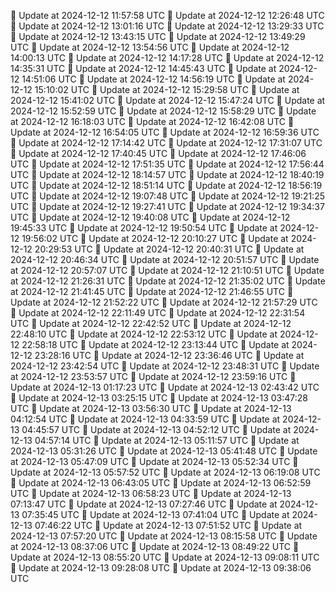 🔄 Update at 2024-12-12 11:57:58 UTC
🔄 Update at 2024-12-12 12:26:48 UTC
🔄 Update at 2024-12-12 13:01:16 UTC
🔄 Update at 2024-12-12 13:29:33 UTC
🔄 Update at 2024-12-12 13:43:15 UTC
🔄 Update at 2024-12-12 13:49:29 UTC
🔄 Update at 2024-12-12 13:54:56 UTC
🔄 Update at 2024-12-12 14:00:13 UTC
🔄 Update at 2024-12-12 14:17:28 UTC
🔄 Update at 2024-12-12 14:35:31 UTC
🔄 Update at 2024-12-12 14:45:43 UTC
🔄 Update at 2024-12-12 14:51:06 UTC
🔄 Update at 2024-12-12 14:56:19 UTC
🔄 Update at 2024-12-12 15:10:02 UTC
🔄 Update at 2024-12-12 15:29:58 UTC
🔄 Update at 2024-12-12 15:41:02 UTC
🔄 Update at 2024-12-12 15:47:24 UTC
🔄 Update at 2024-12-12 15:52:59 UTC
🔄 Update at 2024-12-12 15:58:29 UTC
🔄 Update at 2024-12-12 16:18:03 UTC
🔄 Update at 2024-12-12 16:42:08 UTC
🔄 Update at 2024-12-12 16:54:05 UTC
🔄 Update at 2024-12-12 16:59:36 UTC
🔄 Update at 2024-12-12 17:14:42 UTC
🔄 Update at 2024-12-12 17:31:07 UTC
🔄 Update at 2024-12-12 17:40:45 UTC
🔄 Update at 2024-12-12 17:46:06 UTC
🔄 Update at 2024-12-12 17:51:35 UTC
🔄 Update at 2024-12-12 17:56:44 UTC
🔄 Update at 2024-12-12 18:14:57 UTC
🔄 Update at 2024-12-12 18:40:19 UTC
🔄 Update at 2024-12-12 18:51:14 UTC
🔄 Update at 2024-12-12 18:56:19 UTC
🔄 Update at 2024-12-12 19:07:48 UTC
🔄 Update at 2024-12-12 19:21:25 UTC
🔄 Update at 2024-12-12 19:27:41 UTC
🔄 Update at 2024-12-12 19:34:37 UTC
🔄 Update at 2024-12-12 19:40:08 UTC
🔄 Update at 2024-12-12 19:45:33 UTC
🔄 Update at 2024-12-12 19:50:54 UTC
🔄 Update at 2024-12-12 19:56:02 UTC
🔄 Update at 2024-12-12 20:10:27 UTC
🔄 Update at 2024-12-12 20:29:53 UTC
🔄 Update at 2024-12-12 20:40:31 UTC
🔄 Update at 2024-12-12 20:46:34 UTC
🔄 Update at 2024-12-12 20:51:57 UTC
🔄 Update at 2024-12-12 20:57:07 UTC
🔄 Update at 2024-12-12 21:10:51 UTC
🔄 Update at 2024-12-12 21:26:31 UTC
🔄 Update at 2024-12-12 21:35:02 UTC
🔄 Update at 2024-12-12 21:41:45 UTC
🔄 Update at 2024-12-12 21:46:55 UTC
🔄 Update at 2024-12-12 21:52:22 UTC
🔄 Update at 2024-12-12 21:57:29 UTC
🔄 Update at 2024-12-12 22:11:49 UTC
🔄 Update at 2024-12-12 22:31:54 UTC
🔄 Update at 2024-12-12 22:42:52 UTC
🔄 Update at 2024-12-12 22:48:10 UTC
🔄 Update at 2024-12-12 22:53:12 UTC
🔄 Update at 2024-12-12 22:58:18 UTC
🔄 Update at 2024-12-12 23:13:44 UTC
🔄 Update at 2024-12-12 23:28:16 UTC
🔄 Update at 2024-12-12 23:36:46 UTC
🔄 Update at 2024-12-12 23:42:54 UTC
🔄 Update at 2024-12-12 23:48:31 UTC
🔄 Update at 2024-12-12 23:53:57 UTC
🔄 Update at 2024-12-12 23:59:16 UTC
🔄 Update at 2024-12-13 01:17:23 UTC
🔄 Update at 2024-12-13 02:43:42 UTC
🔄 Update at 2024-12-13 03:25:15 UTC
🔄 Update at 2024-12-13 03:47:28 UTC
🔄 Update at 2024-12-13 03:56:30 UTC
🔄 Update at 2024-12-13 04:12:54 UTC
🔄 Update at 2024-12-13 04:33:59 UTC
🔄 Update at 2024-12-13 04:45:57 UTC
🔄 Update at 2024-12-13 04:52:12 UTC
🔄 Update at 2024-12-13 04:57:14 UTC
🔄 Update at 2024-12-13 05:11:57 UTC
🔄 Update at 2024-12-13 05:31:26 UTC
🔄 Update at 2024-12-13 05:41:48 UTC
🔄 Update at 2024-12-13 05:47:09 UTC
🔄 Update at 2024-12-13 05:52:34 UTC
🔄 Update at 2024-12-13 05:57:52 UTC
🔄 Update at 2024-12-13 06:19:08 UTC
🔄 Update at 2024-12-13 06:43:05 UTC
🔄 Update at 2024-12-13 06:52:59 UTC
🔄 Update at 2024-12-13 06:58:23 UTC
🔄 Update at 2024-12-13 07:13:47 UTC
🔄 Update at 2024-12-13 07:27:46 UTC
🔄 Update at 2024-12-13 07:35:45 UTC
🔄 Update at 2024-12-13 07:41:04 UTC
🔄 Update at 2024-12-13 07:46:22 UTC
🔄 Update at 2024-12-13 07:51:52 UTC
🔄 Update at 2024-12-13 07:57:20 UTC
🔄 Update at 2024-12-13 08:15:58 UTC
🔄 Update at 2024-12-13 08:37:06 UTC
🔄 Update at 2024-12-13 08:49:22 UTC
🔄 Update at 2024-12-13 08:55:20 UTC
🔄 Update at 2024-12-13 09:08:11 UTC
🔄 Update at 2024-12-13 09:28:08 UTC
🔄 Update at 2024-12-13 09:38:06 UTC
